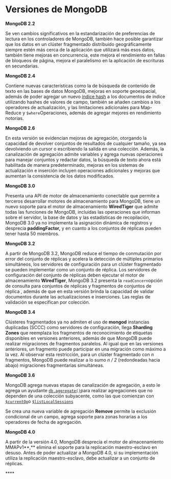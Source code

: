 # Versiones de MongoDB

**MongoDB 2.2**

Se ven cambios significativos en la estandarización de preferencias de lectura en los controladores de MongoDB, también hace posible garantizar que los datos en un clúster fragmentado distribuido geográficamente siempre estén más cerca de la aplicación que utilizará más esos datos, también tiene mejoras en concurrencia, este mejora el rendimiento en fallas de bloqueos de página, mejora el paralelismo en la aplicación de escrituras en secundarias.

**MongoDB 2.4**

Contiene nuevas características como la de búsqueda de contenido de texto en las bases de datos MongoDB, mejoras en soporte geoespacial, además de poder agregar un nuevo [índice hash](https://docs.mongodb.com/manual/core/index-hashed/#index-type-hashed) a los documentos de índice utilizando hashes de valores de campo, también se añaden cambios a los operadores de actualización, y las limitaciones adicionales para Map-Reduce y `$where`Operaciones, además de agregar mejores en rendimiento notorias.

**MongoDB 2.6**

En esta versión se evidencian mejoras de agregación, otorgando la capacidad de devolver conjuntos de resultados de cualquier tamaño, ya sea devolviendo un cursor o escribiendo la salida en una colección. Además, la canalización de agregación admite variables y agrega nuevas operaciones para manejar conjuntos y redactar datos, la búsqueda de texto ahora está habilitada de manera predeterminado, mejoras en los sistemas de actualización e inserción incluyen operaciones adicionales y mejoras que aumentan la consistencia de los datos modificados.

**MongoDB 3.0**

Presenta una API de motor de almacenamiento conectable que permite a terceros desarrollar motores de almacenamiento para MongoDB,  tiene un nuevo soporte para el motor de almacenamiento **WiredTiger** que admite todas las funciones de MongoDB, incluidas las operaciones que informan sobre el servidor, la base de datos y las estadísticas de recopilación, MongoDB 3.0 ya no implementa la asignación dinámica de registros y desprecia **paddingFactor,** y en cuanto a los conjuntos de réplicas pueden tener hasta 50 miembros.

**MongoDB 3.2**

A partir de MongoDB 3.2, MongoDB reduce el tiempo de conmutación por error del conjunto de réplicas y acelera la detección de múltiples primarios simultáneos, los servidores de configuración para un clúster fragmentado se pueden implementar como un conjunto de réplica. Los servidores de configuración del conjunto de réplicas deben ejecutar el motor de almacenamiento **WiredTiger**, MongoDB 3.2 presenta la `readConcern`opción de consulta para conjuntos de réplicas y fragmentos de conjuntos de réplica , además de que en esta versión brinda la capacidad de validar documentos durante las actualizaciones e inserciones. Las reglas de validación se especifican por colección.

**MongoDB 3.4**

Clústeres fragmentados ya no admiten el uso de **mongod** instancias duplicadas \(SCCC\) como servidores de configuración, llega **Sharding Zones** que reemplaza los fragmentos de reconocimiento de etiquetas disponibles en versiones anteriores,  además de que  MongoDB puede realizar migraciones de fragmentos paralelos. Al igual que en las versiones anteriores, un fragmento puede participar en una migración como máximo a la vez. Al observar esta restricción, para un clúster fragmentado con _n_ fragmentos, MongoDB puede realizar a lo sumo _n / 2_ \(redondeadas hacia abajo\) migraciones fragmentarias simultáneas.

**MongoDB 3.6**

MongoDB agrega nuevas etapas de canalización de agregación, a esto le agrega un ayudante [`db.aggregate()`](https://docs.mongodb.com/manual/reference/method/db.aggregate/#db.aggregate)para realizar agregaciones que no dependen de una colección subyacente, como las que comienzan con [`$currentOp`](https://docs.mongodb.com/manual/reference/operator/aggregation/currentOp/#pipe._S_currentOp)o [`$listLocalSessions`](https://docs.mongodb.com/manual/reference/operator/aggregation/listLocalSessions/#pipe._S_listLocalSessions)

Se crea una nueva variable de agregación **Remove**  permite la exclusión condicional de un campo, agrega soporte para zonas horarias a los operadores de fecha de agregación.

**MongoDB 4.0**

A partir de la versión 4.0, MongoDB desprecia el motor de almacenamiento MMAPv1**,** elimina el soporte para la replicación maestro-esclavo en desuso. Antes de poder actualizar a MongoDB 4.0, si su implementación utiliza la replicación maestro-esclavo, debe actualizar a un conjunto de réplicas.

\*\*\*\*

